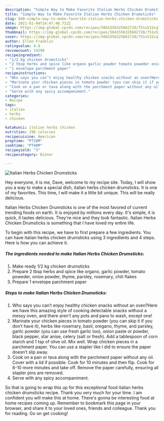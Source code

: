 ```yaml
---
description: "Simple Way to Make Favorite Italian Herbs Chicken Drumsticks"
title: "Simple Way to Make Favorite Italian Herbs Chicken Drumsticks"
slug: 848-simple-way-to-make-favorite-italian-herbs-chicken-drumsticks
date: 2021-01-04T14:47:40.722Z
image: https://img-global.cpcdn.com/recipes/5041556325662720/751x532cq70/italian-herbs-chicken-drumsticks-recipe-main-photo.jpg
thumbnail: https://img-global.cpcdn.com/recipes/5041556325662720/751x532cq70/italian-herbs-chicken-drumsticks-recipe-main-photo.jpg
cover: https://img-global.cpcdn.com/recipes/5041556325662720/751x532cq70/italian-herbs-chicken-drumsticks-recipe-main-photo.jpg
author: Ellen Franklin
ratingvalue: 4.8
reviewcount: 14290
recipeingredient:
- "1/2 kg chicken drumsticks"
- "2 tbsp herbs and spice like organo garlic powder tomato poweder onion powder thyme parsley rosemary chili flakes"
- "1 envelope parchment paper"
recipeinstructions:
- "Who says you can’t enjoy healthy chicken snacks without an oven?Here we have this amazing style of cooking delectable snacks without a messy oven, and there aren&#39;t any pots and pans to wash, except one!"
- "Marinate your chicken pieces in tomato powder (you can skip it if you don’t have it), herbs like rosemary, basil, oregano, thyme, and parsley, garlic powder (you can use fresh garlic too), onion paste or powder, black pepper, star anise, celery (salt or fresh). Add a tablespoon of corn starch and 1 tsp of olive oil. Mix well. Wrap chicken pieces in a parchment paper. You can use a stapler like I did to ensure the paper doesn’t slip away."
- "Cook on a pan or tava along with the parchment paper without any oil. Cover with a lid if possible. Cook for 10 minutes and then flip. Cook for 8-10 more minutes and take off. Remove the paper carefully, ensuring all stapler pins are removed."
- "Serve with any spicy accompaniment."
categories:
- Recipe
tags:
- italian
- herbs
- chicken

katakunci: italian herbs chicken 
nutrition: 298 calories
recipecuisine: American
preptime: "PT18M"
cooktime: "PT40M"
recipeyield: "3"
recipecategory: Dinner

---
```



![Italian Herbs Chicken Drumsticks](https://img-global.cpcdn.com/recipes/5041556325662720/751x532cq70/italian-herbs-chicken-drumsticks-recipe-main-photo.jpg)

Hey everyone, it is me, Dave, welcome to my recipe site. Today, I will show you a way to make a special dish, italian herbs chicken drumsticks. It is one of my favorites. This time, I will make it a little bit unique. This will be really delicious.



Italian Herbs Chicken Drumsticks is one of the most favored of current trending foods on earth. It is enjoyed by millions every day. It's simple, it is quick, it tastes delicious. They're nice and they look fantastic. Italian Herbs Chicken Drumsticks is something that I have loved my entire life.


To begin with this recipe, we have to first prepare a few ingredients. You can have italian herbs chicken drumsticks using 3 ingredients and 4 steps. Here is how you can achieve it.

<!--inarticleads1-->

##### The ingredients needed to make Italian Herbs Chicken Drumsticks:

1. Make ready 1/2 kg chicken drumsticks
1. Prepare 2 tbsp herbs and spice like organo, garlic powder, tomato poweder, onion powder, thyme, parsley, rosemary, chili flakes
1. Prepare 1 envelope parchment paper




<!--inarticleads2-->

##### Steps to make Italian Herbs Chicken Drumsticks:

1. Who says you can’t enjoy healthy chicken snacks without an oven?Here we have this amazing style of cooking delectable snacks without a messy oven, and there aren&#39;t any pots and pans to wash, except one!
1. Marinate your chicken pieces in tomato powder (you can skip it if you don’t have it), herbs like rosemary, basil, oregano, thyme, and parsley, garlic powder (you can use fresh garlic too), onion paste or powder, black pepper, star anise, celery (salt or fresh). Add a tablespoon of corn starch and 1 tsp of olive oil. Mix well. Wrap chicken pieces in a parchment paper. You can use a stapler like I did to ensure the paper doesn’t slip away.
1. Cook on a pan or tava along with the parchment paper without any oil. Cover with a lid if possible. Cook for 10 minutes and then flip. Cook for 8-10 more minutes and take off. Remove the paper carefully, ensuring all stapler pins are removed.
1. Serve with any spicy accompaniment.




So that is going to wrap this up for this exceptional food italian herbs chicken drumsticks recipe. Thank you very much for your time. I am confident you will make this at home. There's gonna be interesting food at home recipes coming up. Remember to bookmark this page in your browser, and share it to your loved ones, friends and colleague. Thank you for reading. Go on get cooking!
